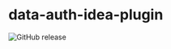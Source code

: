 # data-auth-idea-plugin

![GitHub release](https://img.shields.io/github/release/upcwangying/data-auth-idea-plugin)
